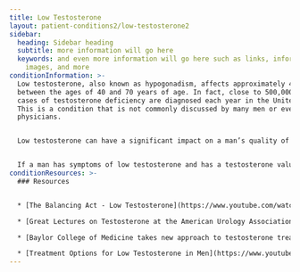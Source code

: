 ```yaml
---
title: Low Testosterone
layout: patient-conditions2/low-testosterone2
sidebar:
  heading: Sidebar heading
  subtitle: more information will go here
  keywords: and even more information will go here such as links, information,
    images, and more
conditionInformation: >-
  Low testosterone, also known as hypogonadism, affects approximately 40% of men
  between the ages of 40 and 70 years of age. In fact, close to 500,000 new
  cases of testosterone deficiency are diagnosed each year in the United States.
  This is a condition that is not commonly discussed by many men or even by
  physicians.


  Low testosterone can have a significant impact on a man’s quality of life. For example, testosterone deficiency has been associated with decreased sex drive (libido), depression, decreased muscle mass, fatigue, increased fat deposition, decreased concentrating ability and erectile dysfunction. Replacing a man’s testosterone can help improve some and sometimes many of these symptoms.


  If a man has symptoms of low testosterone and has a testosterone value less than 300ng/dl, he should consider starting testosterone replacement therapy. The most common way to replace testosterone is with the daily application of testosterone gel, which is applied to the shoulders, upper arms, and abdomen. Other types of testosterone replacement include testosterone injections, oral pills, patches or testosterone pellets placed under the skin. It is important that a man on testosterone replacement therapy has his blood levels monitored regularly and undergoes some annual evaluation by his primary care physician or urologist.
conditionResources: >-
  ### Resources


  * [The Balancing Act - Low Testosterone](https://www.youtube.com/watch?v=rNwI2V4POa0)

  * [Great Lectures on Testosterone at the American Urology Association Conference May 18, 2015](https://www.excelmale.com/forum/threads/great-lectures-on-testosterone-at-the-american-urology-association-conference-may-18-2015.3853/)

  * [Baylor College of Medicine takes new approach to testosterone treatment](https://www.click2houston.com/news/2016/05/28/baylor-college-of-medicine-takes-new-approach-to-testosterone-treatment/)

  * [Treatment Options for Low Testosterone in Men](https://www.youtube.com/watch?v=zJUk1zJW0sg)
---
```


